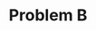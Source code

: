 ---
contest: Techporia
year: 2020
round: Qualification
problem: B
title: Problem B
pdf: contests/Techporia/2020/final/B - Problem B.pdf
---